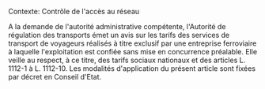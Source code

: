 Contexte: Contrôle de l'accès au réseau

A la demande de l'autorité administrative compétente, l'Autorité de régulation des transports émet un avis sur les tarifs des services de transport de voyageurs réalisés à titre exclusif par une entreprise ferroviaire à laquelle l'exploitation est confiée sans mise en concurrence préalable. Elle veille au respect, à ce titre, des tarifs sociaux nationaux et des articles L. 1112-1 à L. 1112-10. Les modalités d'application du présent article sont fixées par décret en Conseil d'Etat.